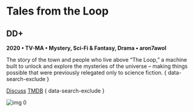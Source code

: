 # Tales from the Loop

## DD+

**2020 • TV-MA • Mystery, Sci-Fi & Fantasy, Drama • aron7awol**

The story of the town and people who live above “The Loop,” a machine built to unlock and explore the mysteries of the universe – making things possible that were previously relegated only to science fiction.
{ data-search-exclude }

[Discuss](https://www.avsforum.com/threads/bass-eq-for-filtered-movies.2995212/post-59447816)  [TMDB](93784)
{ data-search-exclude }

![img 0](http://imgur.com/WcooPcG.jpg)

